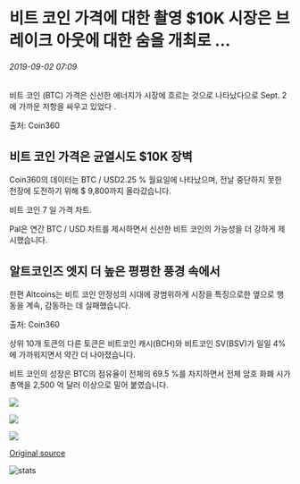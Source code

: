 # 비트 코인 가격에 대한 촬영 $10K 시장은 브레이크 아웃에 대한 숨을 개최로 ...

###### 2019-09-02 07:09

비트 코인 (BTC) 가격은 신선한 에너지가 시장에 흐르는 것으로 나타났다으로 Sept. 2에 가까운 저항을 싸우고 있었다 .

출처: Coin360

## 비트 코인 가격은 균열시도 $10K 장벽

Coin360의 데이터는 BTC / USD2.25 % 월요일에 나타났으며, 전날 중단하지 못한 천장에 도전하기 위해 $ 9,800까지 올라갔습니다.

비트 코인 7 일 가격 차트.

Pal은 연간 BTC / USD 차트를 제시하면서 신선한 비트 코인의 가능성을 더 강하게 제시했습니다.

## 알트코인즈 엣지 더 높은 평평한 풍경 속에서

한편 Altcoins는 비트 코인 안정성의 시대에 광범위하게 시장을 특징으로한 옆으로 행동을 계속, 감동하는 데 실패했습니다.

출처: Coin360

상위 10개 토큰의 다른 토큰은 비트코인 캐시(BCH)와 비트코인 SV(BSV)가 일일 4%에 가까워지면서 약간 더 나아졌습니다.

비트 코인의 성장은 BTC의 점유율이 전체의 69.5 %를 차지하면서 전체 암호 화폐 시가 총액을 2,500 억 달러 이상으로 밀어 붙였습니다.

![](https://s3.cointelegraph.com/storage/uploads/view/253191c37e5f1c974805d18a2236867b.png)

![](https://s3.cointelegraph.com/storage/uploads/view/69433fd1234baf24fc1d23a3cc333dc4.png)

![](https://s3.cointelegraph.com/storage/uploads/view/de7117d9781332bde93577b140aa46b2.png)

[Original source](https://cointelegraph.com/news/bitcoin-price-shoots-for-10k-as-markets-hold-breath-for-breakout)

![stats](https://c.statcounter.com/11760860/0/a89fa40b/1/ "stats")